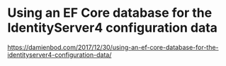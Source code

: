 # Using an EF Core database for the IdentityServer4 configuration data

https://damienbod.com/2017/12/30/using-an-ef-core-database-for-the-identityserver4-configuration-data/
